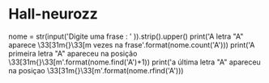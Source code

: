 # Hall-neurozz
  nome = str(input('Digite uma frase : ' )).strip().upper()
print('A letra "A" aparece \33[31m{}\33[m vezes na frase'.format(nome.count('A')))
print('A primeira letra "A" apareceu na posição \33[31m{}\33[m'.format(nome.find('A')+1))
print('a última letra "A" apareceu na posiçao \33[31m{}\33[m'.format(nome.rfind('A')))
